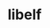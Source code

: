 ---
title: "libelf"
layout: cache
categories: [package, develop]
meta: {"compilers": ["apple-clang@=15.0.0", "gcc@=11.4.0"], "num_specs": 3, "num_specs_by_stack": {"developer-tools-darwin": 1, "e4s": 2, "root": 3}, "oss": ["ubuntu22.04", "ventura"], "platforms": ["darwin", "linux"], "stacks": ["developer-tools-darwin", "e4s", "root"], "targets": ["aarch64", "x86_64_v3"], "versions": ["0.8.13"]}
spec_details: [{"compiler": "gcc@=11.4.0", "hash": "5kg4mffsykbfwvq5r7zhgiyxfifppbuf", "os": "ubuntu22.04", "platform": "linux", "size": "-", "stacks": ["e4s", "root"], "tarball": "https://binaries.spack.io/develop/build_cache/linux-ubuntu22.04-x86_64_v3/gcc-11.4.0/libelf-0.8.13/linux-ubuntu22.04-x86_64_v3-gcc-11.4.0-libelf-0.8.13-5kg4mffsykbfwvq5r7zhgiyxfifppbuf.spack", "target": "x86_64_v3", "variants": ["build_system=autotools"], "versions": ["0.8.13"]}, {"compiler": "gcc@=11.4.0", "hash": "aeyl5oydvo2s7jr65bot3vcfln55wz7m", "os": "ubuntu22.04", "platform": "linux", "size": "-", "stacks": ["e4s", "root"], "tarball": "https://binaries.spack.io/develop/build_cache/linux-ubuntu22.04-x86_64_v3/gcc-11.4.0/libelf-0.8.13/linux-ubuntu22.04-x86_64_v3-gcc-11.4.0-libelf-0.8.13-aeyl5oydvo2s7jr65bot3vcfln55wz7m.spack", "target": "x86_64_v3", "variants": ["build_system=autotools"], "versions": ["0.8.13"]}, {"compiler": "apple-clang@=15.0.0", "hash": "ggbjmw3qolghtmextep4ycr5w2njx7fq", "os": "ventura", "platform": "darwin", "size": "-", "stacks": ["developer-tools-darwin", "root"], "tarball": "https://binaries.spack.io/develop/build_cache/darwin-ventura-aarch64/apple-clang-15.0.0/libelf-0.8.13/darwin-ventura-aarch64-apple-clang-15.0.0-libelf-0.8.13-ggbjmw3qolghtmextep4ycr5w2njx7fq.spack", "target": "aarch64", "variants": ["build_system=autotools"], "versions": ["0.8.13"]}]
---